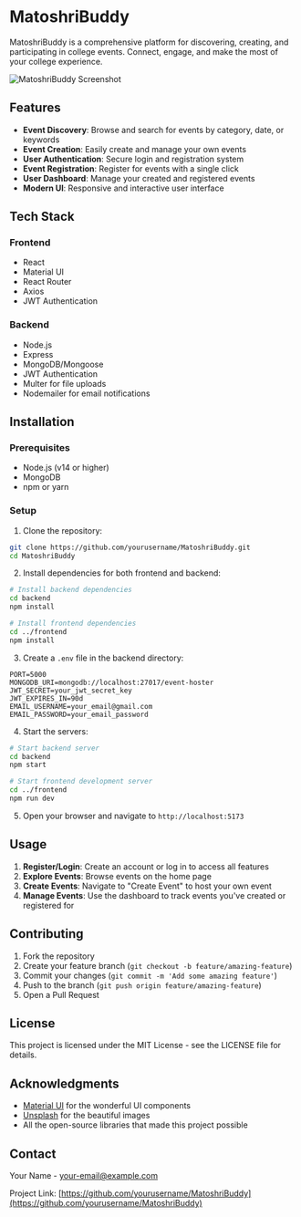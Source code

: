 # MatoshriBuddy

MatoshriBuddy is a comprehensive platform for discovering, creating, and participating in college events. Connect, engage, and make the most of your college experience.

![MatoshriBuddy Screenshot](https://i.imgur.com/VHvQOkM.jpg)

## Features

- **Event Discovery**: Browse and search for events by category, date, or keywords
- **Event Creation**: Easily create and manage your own events
- **User Authentication**: Secure login and registration system
- **Event Registration**: Register for events with a single click
- **User Dashboard**: Manage your created and registered events
- **Modern UI**: Responsive and interactive user interface

## Tech Stack

### Frontend
- React
- Material UI
- React Router
- Axios
- JWT Authentication

### Backend
- Node.js
- Express
- MongoDB/Mongoose
- JWT Authentication
- Multer for file uploads
- Nodemailer for email notifications

## Installation

### Prerequisites
- Node.js (v14 or higher)
- MongoDB
- npm or yarn

### Setup

1. Clone the repository:
```bash
git clone https://github.com/yourusername/MatoshriBuddy.git
cd MatoshriBuddy
```

2. Install dependencies for both frontend and backend:
```bash
# Install backend dependencies
cd backend
npm install

# Install frontend dependencies
cd ../frontend
npm install
```

3. Create a `.env` file in the backend directory:
```
PORT=5000
MONGODB_URI=mongodb://localhost:27017/event-hoster
JWT_SECRET=your_jwt_secret_key
JWT_EXPIRES_IN=90d
EMAIL_USERNAME=your_email@gmail.com
EMAIL_PASSWORD=your_email_password
```

4. Start the servers:

```bash
# Start backend server
cd backend
npm start

# Start frontend development server
cd ../frontend
npm run dev
```

5. Open your browser and navigate to `http://localhost:5173`

## Usage

1. **Register/Login**: Create an account or log in to access all features
2. **Explore Events**: Browse events on the home page
3. **Create Events**: Navigate to "Create Event" to host your own event
4. **Manage Events**: Use the dashboard to track events you've created or registered for

## Contributing

1. Fork the repository
2. Create your feature branch (`git checkout -b feature/amazing-feature`)
3. Commit your changes (`git commit -m 'Add some amazing feature'`)
4. Push to the branch (`git push origin feature/amazing-feature`)
5. Open a Pull Request

## License

This project is licensed under the MIT License - see the LICENSE file for details.

## Acknowledgments

- [Material UI](https://mui.com/) for the wonderful UI components
- [Unsplash](https://unsplash.com/) for the beautiful images
- All the open-source libraries that made this project possible

## Contact

Your Name - [your-email@example.com](mailto:your-email@example.com)

Project Link: [https://github.com/yourusername/MatoshriBuddy](https://github.com/yourusername/MatoshriBuddy)